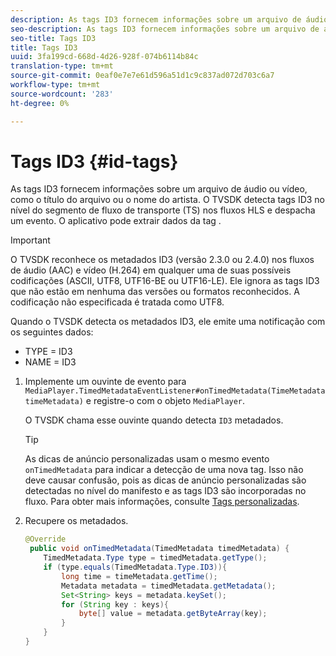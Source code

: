 ```yaml
---
description: As tags ID3 fornecem informações sobre um arquivo de áudio ou vídeo, como o título do arquivo ou o nome do artista. O TVSDK detecta tags ID3 no nível do segmento de fluxo de transporte (TS) nos fluxos HLS e despacha um evento. O aplicativo pode extrair dados da tag .
seo-description: As tags ID3 fornecem informações sobre um arquivo de áudio ou vídeo, como o título do arquivo ou o nome do artista. O TVSDK detecta tags ID3 no nível do segmento de fluxo de transporte (TS) nos fluxos HLS e despacha um evento. O aplicativo pode extrair dados da tag .
seo-title: Tags ID3
title: Tags ID3
uuid: 3fa199cd-668d-4d26-928f-074b6114b84c
translation-type: tm+mt
source-git-commit: 0eaf0e7e7e61d596a51d1c9c837ad072d703c6a7
workflow-type: tm+mt
source-wordcount: '283'
ht-degree: 0%

---
```



# Tags ID3 {#id-tags}

As tags ID3 fornecem informações sobre um arquivo de áudio ou vídeo, como o título do arquivo ou o nome do artista. O TVSDK detecta tags ID3 no nível do segmento de fluxo de transporte (TS) nos fluxos HLS e despacha um evento. O aplicativo pode extrair dados da tag .

>[!IMPORTANT]
>
>O TVSDK reconhece os metadados ID3 (versão 2.3.0 ou 2.4.0) nos fluxos de áudio (AAC) e vídeo (H.264) em qualquer uma de suas possíveis codificações (ASCII, UTF8, UTF16-BE ou UTF16-LE). Ele ignora as tags ID3 que não estão em nenhuma das versões ou formatos reconhecidos. A codificação não especificada é tratada como UTF8.

Quando o TVSDK detecta os metadados ID3, ele emite uma notificação com os seguintes dados:

* TYPE = ID3
* NAME = ID3

1. Implemente um ouvinte de evento para `MediaPlayer.TimedMetadataEventListener#onTimedMetadata(TimeMetadata timeMetadata)` e registre-o com o objeto `MediaPlayer`.

   O TVSDK chama esse ouvinte quando detecta `ID3` metadados.

   >[!TIP]
   >
   >As dicas de anúncio personalizadas usam o mesmo evento `onTimedMetadata` para indicar a detecção de uma nova tag. Isso não deve causar confusão, pois as dicas de anúncio personalizadas são detectadas no nível do manifesto e as tags ID3 são incorporadas no fluxo. Para obter mais informações, consulte [Tags personalizadas](../../tvsdk-2.7-for-android/ad-insertion/custom-tags-configure/c-psdk-android-2.7-custom-tags-configure.md).


1. Recupere os metadados.

   ```java
   @Override 
    public void onTimedMetadata(TimedMetadata timedMetadata) { 
       TimedMetadata.Type type = timedMetadata.getType(); 
       if (type.equals(TimedMetadata.Type.ID3)){ 
           long time = timeMetadata.getTime(); 
           Metadata metadata = timedMetadata.getMetadata(); 
           Set<String> keys = metadata.keySet(); 
           for (String key : keys){ 
               byte[] value = metadata.getByteArray(key); 
           } 
       } 
   }
   ```

